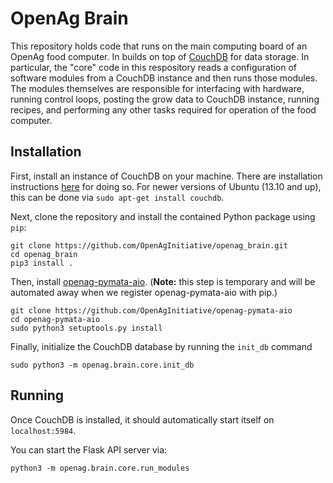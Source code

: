 OpenAg Brain
============

This repository holds code that runs on the main computing board of an OpenAg
food computer. In builds on top of [CouchDB](http://couchdb.apache.org/) for
data storage. In particular, the "core" code in this respository reads a
configuration of software modules from a CouchDB instance and then runs those
modules. The modules themselves are responsible for interfacing with hardware,
running control loops, posting the grow data to CouchDB instance, running
recipes, and performing any other tasks required for operation of the food
computer.

Installation
------------

First, install an instance of CouchDB on your machine. There are installation
instructions [here](http://docs.couchdb.org/en/1.6.1/install/index.html) for
doing so. For newer versions of Ubuntu (13.10 and up), this can be done via
`sudo apt-get install couchdb`.

Next, clone the repository and install the contained Python package using
`pip`:

    git clone https://github.com/OpenAgInitiative/openag_brain.git
    cd openag_brain
    pip3 install .

Then, install [openag-pymata-aio](https://github.com/OpenAgInitiative/openag-pymata-aio).
(**Note:** this step is temporary and will be automated away when we register
openag-pymata-aio with pip.)

    git clone https://github.com/OpenAgInitiative/openag-pymata-aio
    cd openag-pymata-aio
    sudo python3 setuptools.py install

Finally, initialize the CouchDB database by running the `init_db` command

    sudo python3 -m openag.brain.core.init_db

Running
-------

Once CouchDB is installed, it should automatically start itself on
`localhost:5984`.

You can start the Flask API server via:

    python3 -m openag.brain.core.run_modules
